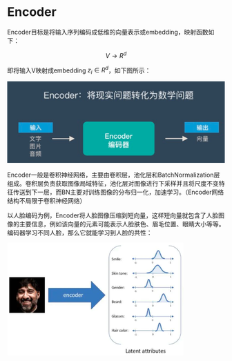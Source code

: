 # Encoder

Encoder目标是将输入序列编码成低维的向量表示或embedding，映射函数如下：

$$\begin{equation}V\to R^{d}\end{equation}                                              \tag{1}$$

即将输入V映射成embedding $z_i\in R^{d}$，如下图所示：

![](../../../images/generative_adversarial_network/encoder_decoder/encoder-1.png)



Encoder一般是卷积神经网络，主要由卷积层，池化层和BatchNormalization层组成。卷积层负责获取图像局域特征，池化层对图像进行下采样并且将尺度不变特征传送到下一层，而BN主要对训练图像的分布归一化，加速学习。（Encoder网络结构不局限于卷积神经网络）

以人脸编码为例，Encoder将人脸图像压缩到短向量，这样短向量就包含了人脸图像的主要信息，例如该向量的元素可能表示人脸肤色、眉毛位置、眼睛大小等等。编码器学习不同人脸，那么它就能学习到人脸的共性：

![](../../../images/generative_adversarial_network/encoder_decoder/face-encoder.png)

